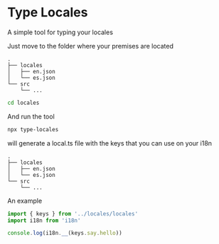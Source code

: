 # Type Locales

A simple tool for typing your locales

Just move to the folder where your premises are located
```
.
├── locales
│   ├── en.json
│   └── es.json
└── src
    └── ...
```
```sh
cd locales
```

And run the tool
```sh
npx type-locales
```

will generate a local.ts file with the keys that you can use on your i18n
```
.
├── locales
│   ├── en.json
│   └── es.json
└── src
    └── ...
```

An example
```js
import { keys } from '../locales/locales'
import i18n from 'i18n'

console.log(i18n.__(keys.say.hello))
```